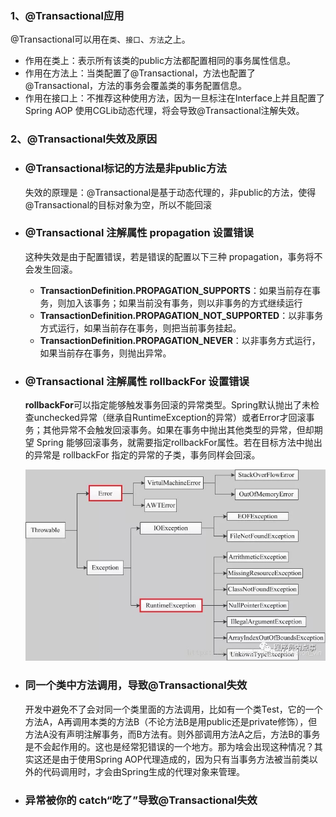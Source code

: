 ### 1、@Transactional应用

@Transactional可以用在`类`、`接口`、`方法`之上。

- 作用在类上：表示所有该类的public方法都配置相同的事务属性信息。
- 作用在方法上：当类配置了@Transactional，方法也配置了@Transactional，方法的事务会覆盖类的事务配置信息。
- 作用在接口上：不推荐这种使用方法，因为一旦标注在Interface上并且配置了Spring AOP 使用CGLib动态代理，将会导致@Transactional注解失效。

### 2、@Transactional失效及原因

- ### @Transactional标记的方法是非public方法

    失效的原理是：@Transactional是基于动态代理的，非public的方法，使得@Transactional的目标对象为空，所以不能回滚

- ### @Transactional 注解属性 propagation 设置错误

    这种失效是由于配置错误，若是错误的配置以下三种 propagation，事务将不会发生回滚。

    - **TransactionDefinition.PROPAGATION_SUPPORTS**：如果当前存在事务，则加入该事务；如果当前没有事务，则以非事务的方式继续运行
    - **TransactionDefinition.PROPAGATION_NOT_SUPPORTED**：以非事务方式运行，如果当前存在事务，则把当前事务挂起。
    - **TransactionDefinition.PROPAGATION_NEVER**：以非事务方式运行，如果当前存在事务，则抛出异常。

- ### @Transactional 注解属性 rollbackFor 设置错误

    **rollbackFor**可以指定能够触发事务回滚的异常类型。Spring默认抛出了未检查unchecked异常（继承自RuntimeException的异常）或者Error才回滚事务；其他异常不会触发回滚事务。如果在事务中抛出其他类型的异常，但却期望 Spring 能够回滚事务，就需要指定rollbackFor属性。若在目标方法中抛出的异常是 rollbackFor 指定的异常的子类，事务同样会回滚。

    <img src=".images/watermark,type_ZmFuZ3poZW5naGVpdGk,shadow_10,text_aHR0cHM6Ly9ibG9nLmNzZG4ubmV0L2hvbl92aW4=,size_16,color_FFFFFF,t_70.jpeg" alt="在这里插入图片描述" style="zoom:70%;" />

- ### 同一个类中方法调用，导致@Transactional失效

    开发中避免不了会对同一个类里面的方法调用，比如有一个类Test，它的一个方法A，A再调用本类的方法B（不论方法B是用public还是private修饰），但方法A没有声明注解事务，而B方法有。则外部调用方法A之后，方法B的事务是不会起作用的。这也是经常犯错误的一个地方。那为啥会出现这种情况？其实这还是由于使用Spring AOP代理造成的，因为只有当事务方法被当前类以外的代码调用时，才会由Spring生成的代理对象来管理。

- ### 异常被你的 catch“吃了”导致@Transactional失效

